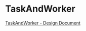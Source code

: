 # TaskAndWorker
[TaskAndWorker - Design Document](https://docs.google.com/document/d/1SS7S3EmC79t3nt6P8EDsA7r0AippBXTmHsEgCAtN3Ho/edit?usp=sharing)
